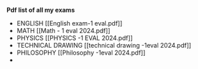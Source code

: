 __Pdf list of all my exams__

- ENGLISH [[English exam-1 eval.pdf]]
- MATH [[Math - 1 eval 2024.pdf]]
- PHYSICS [[PHYSICS -1 EVAL 2024.pdf]]
- TECHNICAL DRAWING [[technical drawing -1eval 2024.pdf]]
- PHILOSOPHY [[Philosophy -1eval 2024.pdf]]
- 